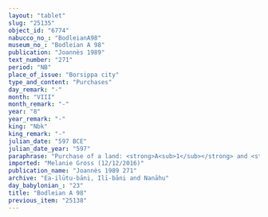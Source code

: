 ```yaml
---
layout: "tablet"
slug: "25135"
object_id: "6774"
nabucco_no_: "BodleianA98"
museum_no_: "Bodleian A 98"
publication: "Joannès 1989"
text_number: "271"
period: "NB"
place_of_issue: "Borsippa city"
type_and_content: "Purchases"
day_remark: "-"
month: "VIII"
month_remark: "-"
year: "8"
year_remark: "-"
king: "Nbk"
king_remark: "-"
julian_date: "597 BCE"
julian_date_year: "597"
paraphrase: "Purchase of a land: <strong>A<sub>1</sub></strong> and <strong>A<sub>2</sub></strong> purchase from <strong>B<sub>1</sub></strong> 2/3 share (<em>zittu</em>) and from <strong>B<sub>2</sub></strong> half share (<em>ahi zitti</em>) of their land both located in the irrigation district (<em>tamirtu</em>) Qutānu in the <em>han&scaron;&ucirc;</em>-land of Iddina-ahu/(Ea-)ilūtu-bāni for 1/3 mina 1 shekel of white silver (<em>kaspu peṣ&ucirc;</em>) in pieces (<em>&scaron;ibirtu</em>). <strong>A<sub>1</sub></strong> received from <strong>A<sub>2</sub></strong> the entire sum of silver which is the payment of a half share and 1/6 of the second half share of the entire sum. The sealing of this tablet (<em>ṭuppu</em>) happened before the governor (<em>&scaron;ākin ṭēmi</em>) of Borsippa (Ibni-Marduk//Naggāru) and the bishop (<em>&scaron;atammu</em>) of Ezida ([&hellip;]&ndash;balāssu-iqbi). 3 witnesses and the scribe.<br /> &nbsp;<br /> <strong>A<sub>1</sub></strong> = Nab&ucirc;-qarrād-ili/Nab&ucirc;-tabnē-uṣur//(Ea-)ilūtu-bāni; <strong>A<sub>2</sub></strong> = Nab&ucirc;-&scaron;umu-i&scaron;kun/Puhhuru//(Ea-)ilūtu-bāni; <strong>B<sub>1</sub></strong> = Nab&ucirc;-tabnēa/Bēl-ahhē-iddin//(Ea-)ilūtu-bāni; <strong>B<sub>2</sub></strong> = Nab&ucirc;-uballiṭ/Ahi-maqar//(Ea-)ilūtu-bāni; Scribe = Nab&ucirc;-&scaron;umu-iddin//Ahhia&rsquo;ūtu<br /> <br /> &nbsp;"
imported: "Melanie Gross (12/12/2016)"
publication_name: "Joannès 1989 271"
archive: "Ea-ilūtu-bāni, Ilī-bāni and Nanāhu"
day_babylonian_: "23"
title: "Bodleian A 98"
previous_item: "25138"
---
```


